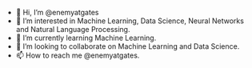 - 👋 Hi, I’m @enemyatgates
- 👀 I’m interested in Machine Learning, Data Science, Neural Networks and Natural Language Processing.
- 🌱 I’m currently learning Machine Learning.
- 💞️ I’m looking to collaborate on Machine Learning and Data Science.
- 📫 How to reach me @enemyatgates.

<!---
enemyatgates/enemyatgates is a ✨ special ✨ repository because its `README.md` (this file) appears on your GitHub profile.
You can click the Preview link to take a look at your changes.
--->
